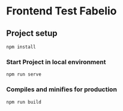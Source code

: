 # Frontend Test Fabelio

## Project setup
```
npm install
```

### Start Project in local environment
```
npm run serve
```

### Compiles and minifies for production
```
npm run build
```



